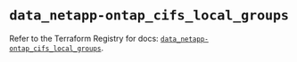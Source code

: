# `data_netapp-ontap_cifs_local_groups`

Refer to the Terraform Registry for docs: [`data_netapp-ontap_cifs_local_groups`](https://registry.terraform.io/providers/netapp/netapp-ontap/2.3.0/docs/data-sources/cifs_local_groups).

